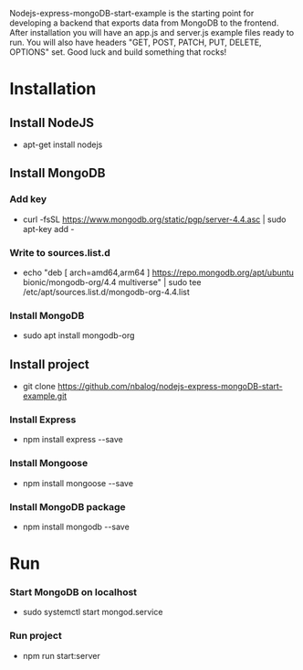 Nodejs-express-mongoDB-start-example is the starting point for developing a backend that exports data from MongoDB to the frontend. After installation you will have an app.js and server.js example files ready to run. You will also have headers "GET, POST, PATCH, PUT, DELETE, OPTIONS" set. Good luck and build something that rocks!
# Installation
## Install NodeJS
- apt-get install nodejs
## Install MongoDB 
### Add key
- curl -fsSL https://www.mongodb.org/static/pgp/server-4.4.asc | sudo apt-key add -  
### Write to sources.list.d
- echo "deb [ arch=amd64,arm64 ] https://repo.mongodb.org/apt/ubuntu bionic/mongodb-org/4.4 multiverse" | sudo tee /etc/apt/sources.list.d/mongodb-org-4.4.list  
### Install MongoDB
- sudo apt install mongodb-org 
## Install project
- git clone https://github.com/nbalog/nodejs-express-mongoDB-start-example.git
### Install Express
- npm install express --save
### Install Mongoose  
- npm install mongoose --save
### Install MongoDB package   
- npm install mongodb --save

# Run
### Start MongoDB on localhost
- sudo systemctl start mongod.service
### Run project  
- npm run start:server  
